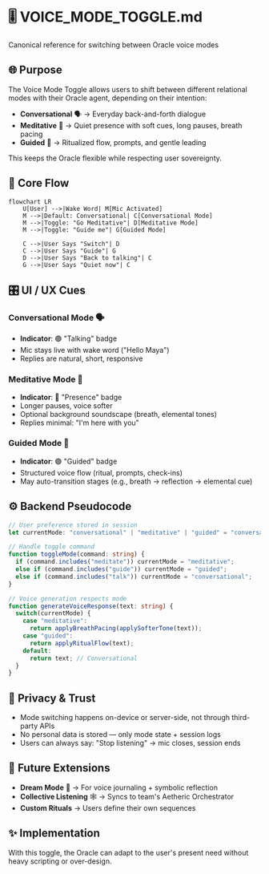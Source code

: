 # 🎚️ VOICE_MODE_TOGGLE.md

Canonical reference for switching between Oracle voice modes

## 🌐 Purpose

The Voice Mode Toggle allows users to shift between different relational modes with their Oracle agent, depending on their intention:
- **Conversational** 🗣️ → Everyday back-and-forth dialogue
- **Meditative** 🧘 → Quiet presence with soft cues, long pauses, breath pacing
- **Guided** 🌟 → Ritualized flow, prompts, and gentle leading

This keeps the Oracle flexible while respecting user sovereignty.

## 🔄 Core Flow

```mermaid
flowchart LR
    U[User] -->|Wake Word| M[Mic Activated]
    M -->|Default: Conversational| C[Conversational Mode]
    M -->|Toggle: "Go Meditative"| D[Meditative Mode]
    M -->|Toggle: "Guide me"| G[Guided Mode]

    C -->|User Says "Switch"| D
    C -->|User Says "Guide"| G
    D -->|User Says "Back to talking"| C
    G -->|User Says "Quiet now"| C
```

## 🎛️ UI / UX Cues

### Conversational Mode 🗣️
- **Indicator**: 🟢 "Talking" badge
- Mic stays live with wake word ("Hello Maya")
- Replies are natural, short, responsive

### Meditative Mode 🧘
- **Indicator**: 🔵 "Presence" badge
- Longer pauses, voice softer
- Optional background soundscape (breath, elemental tones)
- Replies minimal: "I'm here with you"

### Guided Mode 🌟
- **Indicator**: 🟣 "Guided" badge
- Structured voice flow (ritual, prompts, check-ins)
- May auto-transition stages (e.g., breath → reflection → elemental cue)

## ⚙️ Backend Pseudocode

```typescript
// User preference stored in session
let currentMode: "conversational" | "meditative" | "guided" = "conversational";

// Handle toggle command
function toggleMode(command: string) {
  if (command.includes("meditate")) currentMode = "meditative";
  else if (command.includes("guide")) currentMode = "guided";
  else if (command.includes("talk")) currentMode = "conversational";
}

// Voice generation respects mode
function generateVoiceResponse(text: string) {
  switch(currentMode) {
    case "meditative":
      return applyBreathPacing(applySofterTone(text));
    case "guided":
      return applyRitualFlow(text);
    default:
      return text; // Conversational
  }
}
```

## 🔐 Privacy & Trust

- Mode switching happens on-device or server-side, not through third-party APIs
- No personal data is stored — only mode state + session logs
- Users can always say: "Stop listening" → mic closes, session ends

## 🚀 Future Extensions

- **Dream Mode** 🌌 → For voice journaling + symbolic reflection
- **Collective Listening** 🕸️ → Syncs to team's Aetheric Orchestrator
- **Custom Rituals** → Users define their own sequences

## ✨ Implementation

With this toggle, the Oracle can adapt to the user's present need without heavy scripting or over-design.